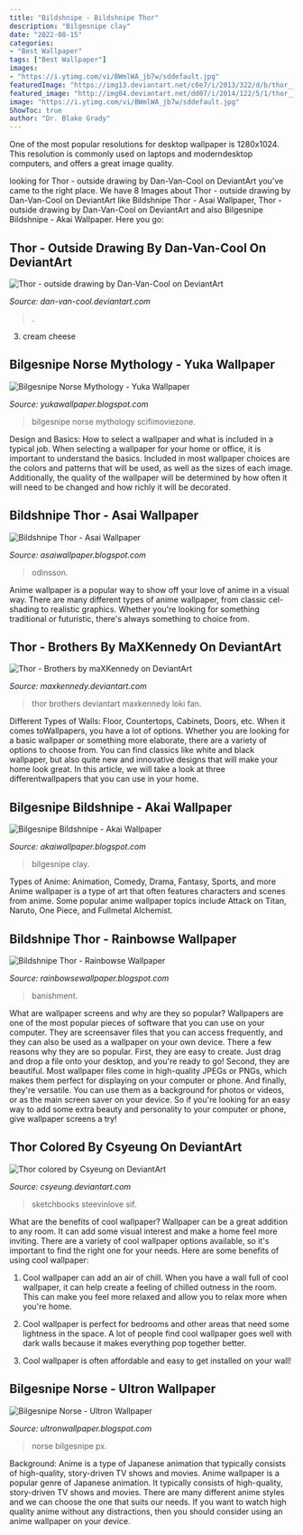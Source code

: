 ```yaml
---
title: "Bildshnipe - Bildshnipe Thor"
description: "Bilgesnipe clay"
date: "2022-08-15"
categories:
- "Best Wallpaper"
tags: ["Best Wallpaper"]
images:
- "https://i.ytimg.com/vi/BWmlWA_jb7w/sddefault.jpg"
featuredImage: "https://img13.deviantart.net/c0e7/i/2013/322/d/b/thor___brothers_by_maxkennedy-d6uqll8.jpg"
featured_image: "http://img04.deviantart.net/dd07/i/2014/122/5/1/thor___outside_drawing_by_dan_van_cool-d7gwicq.jpg"
image: "https://i.ytimg.com/vi/BWmlWA_jb7w/sddefault.jpg"
ShowToc: true
author: "Dr. Blake Grady"
---
```



One of the most popular resolutions for desktop wallpaper is 1280x1024. This resolution is commonly used on laptops and moderndesktop computers, and offers a great image quality.

	

		
looking for Thor - outside drawing by Dan-Van-Cool on DeviantArt you've came to the right place. We have 8 Images about Thor - outside drawing by Dan-Van-Cool on DeviantArt like Bildshnipe Thor - Asai Wallpaper, Thor - outside drawing by Dan-Van-Cool on DeviantArt and also Bilgesnipe Bildshnipe - Akai Wallpaper. Here you go:
		
    
## Thor - Outside Drawing By Dan-Van-Cool On DeviantArt

<img loading=lazy src="http://img04.deviantart.net/dd07/i/2014/122/5/1/thor___outside_drawing_by_dan_van_cool-d7gwicq.jpg" onerror="this.onerror=null;this.src='https://tse1.mm.bing.net/th?id=OIP.Iif0k9aDdCtYFbGUr3E9lQHaFj&amp;pid=15.1';" alt="Thor - outside drawing by Dan-Van-Cool on DeviantArt">

_Source: dan-van-cool.deviantart.com_

>. 

	

3. cream cheese 

    
## Bilgesnipe Norse Mythology - Yuka Wallpaper

<img loading=lazy src="http://www.scifimoviezone.com/imagecomichero/avengersgallery146.jpg" onerror="this.onerror=null;this.src='https://tse4.mm.bing.net/th?id=OIP.l0az1L-X9I80GNlPVqFOwAHaEK&amp;pid=15.1';" alt="Bilgesnipe Norse Mythology - Yuka Wallpaper">

_Source: yukawallpaper.blogspot.com_

>bilgesnipe norse mythology scifimoviezone. 

	

Design and Basics: How to select a wallpaper and what is included in a typical job.
When selecting a wallpaper for your home or office, it is important to understand the basics. Included in most wallpaper choices are the colors and patterns that will be used, as well as the sizes of each image. Additionally, the quality of the wallpaper will be determined by how often it will need to be changed and how richly it will be decorated.

    
## Bildshnipe Thor - Asai Wallpaper

<img loading=lazy src="https://static.tumblr.com/3560996392474146b301f9d5869bbaeb/3qkfoos/0nao65kmt/tumblr_static__2048_v2.jpg" onerror="this.onerror=null;this.src='https://tse4.mm.bing.net/th?id=OIP.mS4_0atv1kBLldMd9nsiVQHaJ4&amp;pid=15.1';" alt="Bildshnipe Thor - Asai Wallpaper">

_Source: asaiwallpaper.blogspot.com_

>odinsson. 

	

Anime wallpaper is a popular way to show off your love of anime in a visual way. There are many different types of anime wallpaper, from classic cel-shading to realistic graphics. Whether you're looking for something traditional or futuristic, there's always something to choice from.

    
## Thor - Brothers By MaXKennedy On DeviantArt

<img loading=lazy src="https://img13.deviantart.net/c0e7/i/2013/322/d/b/thor___brothers_by_maxkennedy-d6uqll8.jpg" onerror="this.onerror=null;this.src='https://tse3.mm.bing.net/th?id=OIP.6tZnIP3_blhdGsKw6Ab1owHaIB&amp;pid=15.1';" alt="Thor - Brothers by maXKennedy on DeviantArt">

_Source: maxkennedy.deviantart.com_

>thor brothers deviantart maxkennedy loki fan. 

	

Different Types of Walls: Floor, Countertops, Cabinets, Doors, etc.
When it comes toWallpapers, you have a lot of options. Whether you are looking for a basic wallpaper or something more elaborate, there are a variety of options to choose from. You can find classics like white and black wallpaper, but also quite new and innovative designs that will make your home look great. In this article, we will take a look at three differentwallpapers that you can use in your home.

    
## Bilgesnipe Bildshnipe - Akai Wallpaper

<img loading=lazy src="https://cdnb.artstation.com/p/assets/images/images/005/239/269/20170314232645/micro_square/courtney-clay-frogstill2.jpg?1489552006" onerror="this.onerror=null;this.src='https://tse4.mm.bing.net/th?id=OIP.YPi5CEe9i9Wge6hU_XWITwAAAA&amp;pid=15.1';" alt="Bilgesnipe Bildshnipe - Akai Wallpaper">

_Source: akaiwallpaper.blogspot.com_

>bilgesnipe clay. 

	

Types of Anime: Animation, Comedy, Drama, Fantasy, Sports, and more
Anime wallpaper is a type of art that often features characters and scenes from anime. Some popular anime wallpaper topics include Attack on Titan, Naruto, One Piece, and Fullmetal Alchemist.

    
## Bildshnipe Thor - Rainbowse Wallpaper

<img loading=lazy src="https://i.ytimg.com/vi/BWmlWA_jb7w/sddefault.jpg" onerror="this.onerror=null;this.src='https://tse2.mm.bing.net/th?id=OIP.Eh--hN9oB2G48P7NpeuwdQHaFj&amp;pid=15.1';" alt="Bildshnipe Thor - Rainbowse Wallpaper">

_Source: rainbowsewallpaper.blogspot.com_

>banishment. 

	

What are wallpaper screens and why are they so popular?
Wallpapers are one of the most popular pieces of software that you can use on your computer. They are screensaver files that you can access frequently, and they can also be used as a wallpaper on your own device. There a few reasons why they are so popular. First, they are easy to create. Just drag and drop a file onto your desktop, and you're ready to go! Second, they are beautiful. Most wallpaper files come in high-quality JPEGs or PNGs, which makes them perfect for displaying on your computer or phone. And finally, they're versatile. You can use them as a background for photos or videos, or as the main screen saver on your device. So if you're looking for an easy way to add some extra beauty and personality to your computer or phone, give wallpaper screens a try!

    
## Thor Colored By Csyeung On DeviantArt

<img loading=lazy src="https://orig00.deviantart.net/a369/f/2013/351/5/8/thor_colored_by_csyeung-d6yb5hn.jpg" onerror="this.onerror=null;this.src='https://tse2.mm.bing.net/th?id=OIP._glv165fSdGDjsK3d1F-RAHaLa&amp;pid=15.1';" alt="Thor colored by Csyeung on DeviantArt">

_Source: csyeung.deviantart.com_

>sketchbooks steevinlove sif. 

	

What are the benefits of cool wallpaper?
Wallpaper can be a great addition to any room. It can add some visual interest and make a home feel more inviting. There are a variety of cool wallpaper options available, so it's important to find the right one for your needs. Here are some benefits of using cool wallpaper: 
1. Cool wallpaper can add an air of chill. When you have a wall full of cool wallpaper, it can help create a feeling of chilled outness in the room. This can make you feel more relaxed and allow you to relax more when you're home. 

2. Cool wallpaper is perfect for bedrooms and other areas that need some lightness in the space. A lot of people find cool wallpaper goes well with dark walls because it makes everything pop together better. 

3. Cool wallpaper is often affordable and easy to get installed on your wall!

    
## Bilgesnipe Norse - Ultron Wallpaper

<img loading=lazy src="https://i.imgur.com/ystE1fa.jpg?fb" onerror="this.onerror=null;this.src='https://tse4.mm.bing.net/th?id=OIP.0bQBNO3CydAPwFlqigf1EQHaD4&amp;pid=15.1';" alt="Bilgesnipe Norse - Ultron Wallpaper">

_Source: ultronwallpaper.blogspot.com_

>norse bilgesnipe px. 

	

Background: Anime is a type of Japanese animation that typically consists of high-quality, story-driven TV shows and movies.
Anime wallpaper is a popular genre of Japanese animation. It typically consists of high-quality, story-driven TV shows and movies. There are many different anime styles and we can choose the one that suits our needs. If you want to watch high quality anime without any distractions, then you should consider using an anime wallpaper on your device.

